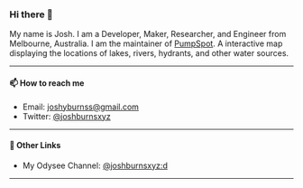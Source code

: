 ### Hi there 👋

My name is Josh. I am a Developer, Maker, Researcher, and Engineer from Melbourne, Australia. I am the
maintainer of [PumpSpot](https://pumpspot.onrender.com). A interactive map displaying the locations
of lakes, rivers, hydrants, and other water sources.

---

#### 📫 How to reach me
- Email: [joshyburnss@gmail.com](mailto:joshyburnss@gmail.com)
- Twitter: [@joshburnsxyz](https://twitter.com/joshburnsxyz)

---

#### 🔖 Other Links
- My Odysee Channel: [@joshburnsxyz:d](https://odysee.com/@joshburnsxyz:d)

---

